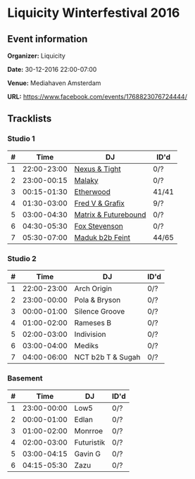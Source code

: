 # Liquicity Winterfestival 2016
## Event information
**Organizer:** Liquicity

**Date:** 30-12-2016 22:00-07:00

**Venue:** Mediahaven Amsterdam

**URL:** https://www.facebook.com/events/1768823076724444/

## Tracklists
### Studio 1
| \#  | Time        | DJ                                                                           | ID'd  |
| --- | ----------- | ---------------------------------------------------------------------------- | ----- |
| 1   | 22:00-23:00 | [Nexus & Tight](../master/studio_1-1-nexus_and_tight.md)                     | 0/?   |
| 2   | 23:00-00:15 | [Malaky](../master/studio_1-2-malaky.md)                                     | 0/?   |
| 3   | 00:15-01:30 | [Etherwood](../master/studio_1-3-etherwood.md)                               | 41/41 |
| 4   | 01:30-03:00 | [Fred V & Grafix](../master/studio_1-4-fred_v_and_grafix.md)                 | 9/?   |
| 5   | 03:00-04:30 | [Matrix & Futurebound](../master/studio_1-5-matrix_and_futurebound.md)       | 0/?   |
| 6   | 04:30-05:30 | [Fox Stevenson](../master/studio_1-6-fox_stevenson.md)                       | 0/?   |
| 7   | 05:30-07:00 | [Maduk b2b Feint](../master/studio_1-7-maduk_b2b_feint.md)                   | 44/65 |

### Studio 2
| \#  | Time        | DJ                | ID'd  |
| --- | ----------- | ----------------- | ----- |
| 1   | 22:00-23:00 | Arch Origin       | 0/?   |
| 2   | 23:00-00:00 | Pola & Bryson     | 0/?   |
| 3   | 00:00-01:00 | Silence Groove    | 0/?   |
| 4   | 01:00-02:00 | Rameses B         | 0/?   |
| 5   | 02:00-03:00 | Indivision        | 0/?   |
| 6   | 03:00-04:00 | Mediks            | 0/?   |
| 7   | 04:00-06:00 | NCT b2b T & Sugah | 0/?   |

### Basement
| \#  | Time        | DJ         | ID'd  |
| --- | ----------- | ---------- | ----- |
| 1   | 23:00-00:00 | Low5       | 0/?   |
| 2   | 00:00-01:00 | Edlan      | 0/?   |
| 3   | 01:00-02:00 | Monrroe    | 0/?   |
| 4   | 02:00-03:00 | Futuristik | 0/?   |
| 5   | 03:00-04:15 | Gavin G    | 0/?   |
| 6   | 04:15-05:30 | Zazu       | 0/?   |
